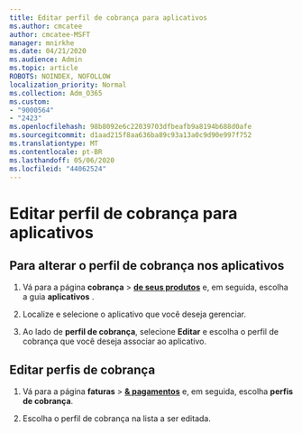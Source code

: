 ```yaml
---
title: Editar perfil de cobrança para aplicativos
ms.author: cmcatee
author: cmcatee-MSFT
manager: mnirkhe
ms.date: 04/21/2020
ms.audience: Admin
ms.topic: article
ROBOTS: NOINDEX, NOFOLLOW
localization_priority: Normal
ms.collection: Adm_O365
ms.custom:
- "9000564"
- "2423"
ms.openlocfilehash: 98b8092e6c22039703dfbeafb9a8194b688d0afe
ms.sourcegitcommit: d1aad215f8aa636ba89c93a13a0c9d90e997f752
ms.translationtype: MT
ms.contentlocale: pt-BR
ms.lasthandoff: 05/06/2020
ms.locfileid: "44062524"
---
```

# <a name="edit-billing-profile-for-apps"></a>Editar perfil de cobrança para aplicativos

## <a name="to-change-the-billing-profile-on-apps"></a>Para alterar o perfil de cobrança nos aplicativos

1. Vá para a página **cobrança** > **[de seus produtos](https://go.microsoft.com/fwlink/p/?linkid=842054)** e, em seguida, escolha a guia **aplicativos** .

2. Localize e selecione o aplicativo que você deseja gerenciar.  

3. Ao lado de **perfil de cobrança**, selecione **Editar** e escolha o perfil de cobrança que você deseja associar ao aplicativo.

## <a name="edit-billing-profiles"></a>Editar perfis de cobrança

1. Vá para a página **faturas** > **[& pagamentos](https://go.microsoft.com/fwlink/p/?linkid=848039)** e, em seguida, escolha **perfis de cobrança**.

2. Escolha o perfil de cobrança na lista a ser editada.